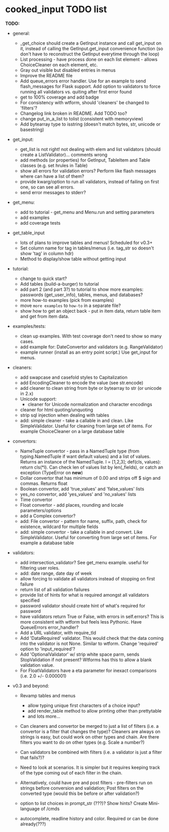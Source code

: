 
# cooked_input TODO list

**TODO:**

* general:
    * _get_choice should create a GetInput instance and call get_input on it, instead of calling the GetInput.get_input
        convenience function (so don't have to reconstruct the GetInput everytime through the loop)
    * List processing - have process done on each list element - allows ChoiceCleaner on each element, etc.
    * Gray out visible but disabled entries in menus
    * Improve the README file
    * Add queue_errors error handler. Use for an example to send flash_messages for Flask support. Add option to 
        validators to force running all validators vs. quiting after first error found
    * get to 100% coverage and add badge
    * For consistency with wtform, should 'cleaners' be changed to 'filters'?
    * Changelog link broken in README. Add TODO too?
    * change put_in_a_list to tolist (consistent with memoryview)
    * Add bytearray type to isstring (doesn't match bytes, str, unicode or basestring)

* get_input:
    * get_list is not right! not dealing with elem and list validators (should create a ListValidator)... comments wrong
    * add methods (or properties) for GetInput, TableItem and Table classes (e.g. set hrules in Table)
    * show all errors for validation errors? Perform like flash messages where can have a list of them?
    * provide kwarg/option to run all validators, instead of failing on first one, so can see all errors.
    * send error messages to stderr?
    
* get_menu:
    * add to tutorial - get_menu and Menu.run and setting parameters
    * add examples
    * add coverage tests

* get_table_input
    * lots of plans to improve tables and menus! Scheduled for v0.3+
    * Set column name for tag in tables/menus (i.e. tag_str so doesn't show 'tag' in column hdr)
    * Method to display/show table without getting input

* tutorial:
    * change to quick start?
    * Add tables (build-a-burger) to tutorial
    * add part 2 (and part 3?) to tutorial to show more examples: passwords (get_user_info), tables,
        menus, and databases?
    * more how-to examples (pick from examples)
    * move `more examples` to `how-to` in a separate file?
    * show how to get an object back - put in item data, return table item and get from item data.
           
* examples/tests:
    * clean up examples. With test coverage don't need to show so many cases.
    * add example for: DateConvertor and validators (e.g. RangeValidator)
    * example runner (install as an entry point script.) Use get_input for menus.

* cleaners:
    * add swapcase and casefold styles to Capitalization
    * add EncodingCleaner to encode the value (see str.encode)
    * add cleaner to clean string from byte or bytearray to str (or unicode in 2.x)
    * Unicode support:
        * cleaner for Unicode normalization and character encodings
    * cleaner for html quoting/unquoting
    * strip sql injection when dealing with tables
    * add: simple cleaner - take a callable in and clean. Like SimpleValidator. Useful for cleaning from
        large set of items. For example ChoiceCleaner on a large database table

* convertors:
    * NameTuple convertor - pass in a NamedTuple type (from typing.NamedTuple if want default values)
      and a list of values. Returns an instance of the NamedTuple. l = [1,2,3]; def(cls, values):
      return cls(*l). Can check len of values list by len(_fields), or catch an exception (TypeError on __new__)
    * Dollar convertor that has minimum of 0.00 and strips off $ sign and commas. Returns float
    * Boolean convertor, add 'true_values' and 'false_values' lists
    * yes_no convertor, add 'yes_values' and 'no_values' lists
    * Time convertor
    * Float convertor - add places, rounding and locale parameters/options
    * add a Complex convertor?
    * add: File convertor - pattern for name, suffix, path, check for existence, wildcard for multiple fields
    * add: simple convertor - take a callable in and convert. Like SimpleValidator. Useful for converting from
        large set of items. For example a database table
 
* validators:
    * add intersection_validator? See get_menu example. useful for filtering user roles.
    * add: date range, date day of week
    * allow forcing to validate all validators instead of stopping on first failure
    * return list of all validation failures
    * provide list of hints for what is required amongst all validators specified
    * password validator should create hint of what's required for password
    * have validators return True or False, with errors in self.errors? This is
    more consistent with wtform but feels less Pythonic. Have QueueErrors error_handler?
    * Add a URL validator, with require_tld
    * Add 'DataRequired' validator. This would check that the data coming into the validator
    is not None. Similar to wtform. Change 'required' option to 'input_required'?
    * Add 'OptionalValidator' w/ strip white space parm, sends StopValidation if not present? 
    Wtforms has this to allow a blank validation value.
    * For FloatValidators have a eta parameter for inexact comparisons (i.e. 2.0 +/- 0.000001)

* v0.3 and beyond:
    * Revamp tables and menus
        * allow typing unique first characters of a choice input?
        * add render_table method to allow printing other than prettytable
        * and lots more...

    * Can cleaners and convertor be merged to just a list of filters (i.e. a convertor is a 
    filter that changes the type)? Cleaners are always 
    on strings is easy, but could work on other types and chain. Are there filters you 
    want to do on other types (e.g. Scale a number?)
    * Can validators be combined with filters (i.e. a validator is just a filter that fails?)?
    * Need to look at scenarios. It is simpler but it requires keeping track of the type coming 
    out of each filter in the chain.
    * Alternatively, could have pre and post filters - pre-filters run on strings before
    conversion and validation; Post filters on the converted type (would this be before or
    after validation?)
    * option to list choices in prompt_str (???)? Show hints? Create Mini-language of /cmds
    * autocomplete, readline history and color. Required or can be done already(???)




